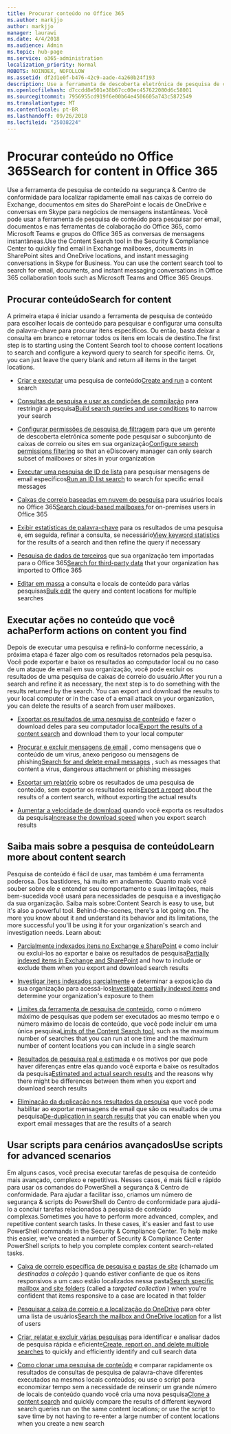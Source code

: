 ```yaml
---
title: Procurar conteúdo no Office 365
ms.author: markjjo
author: markjjo
manager: laurawi
ms.date: 4/4/2018
ms.audience: Admin
ms.topic: hub-page
ms.service: o365-administration
localization_priority: Normal
ROBOTS: NOINDEX, NOFOLLOW
ms.assetid: df2d1e0f-b476-42c9-aade-4a260b24f193
description: Use a ferramenta de descoberta eletrônica de pesquisa de conteúdo no Office 365 Security &amp; Centro de conformidade para localizar rapidamente email nas caixas de correio do Exchange, documentos em sites do SharePoint e locais de OneDrive e conversas em Skype para negócios de mensagens instantâneas.
ms.openlocfilehash: d7ccdd8e501e38b67cc00ec457622080d6c58001
ms.sourcegitcommit: 7956955cd919f6e00b64e4506605a743c5872549
ms.translationtype: MT
ms.contentlocale: pt-BR
ms.lasthandoff: 09/26/2018
ms.locfileid: "25038224"
---
```

# <a name="search-for-content-in-office-365"></a><span data-ttu-id="cac2f-103">Procurar conteúdo no Office 365</span><span class="sxs-lookup"><span data-stu-id="cac2f-103">Search for content in Office 365</span></span>

<span data-ttu-id="cac2f-p101">Use a ferramenta de pesquisa de conteúdo na segurança &amp; Centro de conformidade para localizar rapidamente email nas caixas de correio do Exchange, documentos em sites do SharePoint e locais de OneDrive e conversas em Skype para negócios de mensagens instantâneas. Você pode usar a ferramenta de pesquisa de conteúdo para pesquisar por email, documentos e nas ferramentas de colaboração do Office 365, como Microsoft Teams e grupos do Office 365 as conversas de mensagens instantâneas.</span><span class="sxs-lookup"><span data-stu-id="cac2f-p101">Use the Content Search tool in the Security &amp; Compliance Center to quickly find email in Exchange mailboxes, documents in SharePoint sites and OneDrive locations, and instant messaging conversations in Skype for Business. You can use the content search tool to search for email, documents, and instant messaging conversations in Office 365 collaboration tools such as Microsoft Teams and Office 365 Groups.</span></span>
  
## <a name="search-for-content"></a><span data-ttu-id="cac2f-106">Procurar conteúdo</span><span class="sxs-lookup"><span data-stu-id="cac2f-106">Search for content</span></span>

<span data-ttu-id="cac2f-p102">A primeira etapa é iniciar usando a ferramenta de pesquisa de conteúdo para escolher locais de conteúdo para pesquisar e configurar uma consulta de palavra-chave para procurar itens específicos. Ou então, basta deixar a consulta em branco e retornar todos os itens em locais de destino.</span><span class="sxs-lookup"><span data-stu-id="cac2f-p102">The first step is to starting using the Content Search tool to choose content locations to search and configure a keyword query to search for specific items. Or, you can just leave the query blank and return all items in the target locations.</span></span>
  
- <span data-ttu-id="cac2f-109">[Criar e executar](content-search.md) uma pesquisa de conteúdo</span><span class="sxs-lookup"><span data-stu-id="cac2f-109">[Create and run](content-search.md) a content search</span></span> 
    
- <span data-ttu-id="cac2f-110">[Consultas de pesquisa e usar as condições de compilação](keyword-queries-and-search-conditions.md) para restringir a pesquisa</span><span class="sxs-lookup"><span data-stu-id="cac2f-110">[Build search queries and use conditions](keyword-queries-and-search-conditions.md) to narrow your search</span></span> 
    
- <span data-ttu-id="cac2f-111">[Configurar permissões de pesquisa de filtragem](permissions-filtering-for-content-search.md) para que um gerente de descoberta eletrônica somente pode pesquisar o subconjunto de caixas de correio ou sites em sua organização</span><span class="sxs-lookup"><span data-stu-id="cac2f-111">[Configure search permissions filtering](permissions-filtering-for-content-search.md) so that an eDiscovery manager can only search subset of mailboxes or sites in your organization</span></span> 
    
- <span data-ttu-id="cac2f-112">[Executar uma pesquisa de ID de lista](csv-file-for-an-id-list-content-search.md) para pesquisar mensagens de email específicos</span><span class="sxs-lookup"><span data-stu-id="cac2f-112">[Run an ID list search](csv-file-for-an-id-list-content-search.md) to search for specific email messages</span></span> 
    
- <span data-ttu-id="cac2f-113">[Caixas de correio baseadas em nuvem do pesquisa](search-cloud-based-mailboxes-for-on-premises-users.md) para usuários locais no Office 365</span><span class="sxs-lookup"><span data-stu-id="cac2f-113">[Search cloud-based mailboxes ](search-cloud-based-mailboxes-for-on-premises-users.md) for on-premises users in Office 365</span></span>

- <span data-ttu-id="cac2f-114">[Exibir estatísticas de palavra-chave](view-keyword-statistics-for-content-search.md) para os resultados de uma pesquisa e, em seguida, refinar a consulta, se necessário</span><span class="sxs-lookup"><span data-stu-id="cac2f-114">[View keyword statistics](view-keyword-statistics-for-content-search.md) for the results of a search and then refine the query if necessary</span></span> 
    
- <span data-ttu-id="cac2f-115">[Pesquisa de dados de terceiros](use-content-search-to-search-third-party-data-that-was-imported.md) que sua organização tem importadas para o Office 365</span><span class="sxs-lookup"><span data-stu-id="cac2f-115">[Search for third-party data](use-content-search-to-search-third-party-data-that-was-imported.md) that your organization has imported to Office 365</span></span> 
    
- <span data-ttu-id="cac2f-116">[Editar em massa](bulk-edit-content-searches.md) a consulta e locais de conteúdo para várias pesquisas</span><span class="sxs-lookup"><span data-stu-id="cac2f-116">[Bulk edit](bulk-edit-content-searches.md) the query and content locations for multiple searches</span></span> 
    
## <a name="perform-actions-on-content-you-find"></a><span data-ttu-id="cac2f-117">Executar ações no conteúdo que você acha</span><span class="sxs-lookup"><span data-stu-id="cac2f-117">Perform actions on content you find</span></span>

<span data-ttu-id="cac2f-p103">Depois de executar uma pesquisa e refiná-lo conforme necessário, a próxima etapa é fazer algo com os resultados retornados pela pesquisa. Você pode exportar e baixe os resultados ao computador local ou no caso de um ataque de email em sua organização, você pode excluir os resultados de uma pesquisa de caixas de correio do usuário.</span><span class="sxs-lookup"><span data-stu-id="cac2f-p103">After you run a search and refine it as necessary, the next step is to do something with the results returned by the search. You can export and download the results to your local computer or in the case of a email attack on your organization, you can delete the results of a search from user mailboxes.</span></span>
  
- <span data-ttu-id="cac2f-120">[Exportar os resultados de uma pesquisa de conteúdo](export-search-results.md) e fazer o download deles para seu computador local</span><span class="sxs-lookup"><span data-stu-id="cac2f-120">[Export the results of a content search](export-search-results.md) and download them to your local computer</span></span> 
    
- <span data-ttu-id="cac2f-121">[Procurar e excluir mensagens de email](search-for-and-delete-messages-in-your-organization.md) , como mensagens que o conteúdo de um vírus, anexo perigoso ou mensagens de phishing</span><span class="sxs-lookup"><span data-stu-id="cac2f-121">[Search for and delete email messages](search-for-and-delete-messages-in-your-organization.md) , such as messages that content a virus, dangerous attachment or phishing messages</span></span> 
    
- <span data-ttu-id="cac2f-122">[Exportar um relatório](export-a-content-search-report.md) sobre os resultados de uma pesquisa de conteúdo, sem exportar os resultados reais</span><span class="sxs-lookup"><span data-stu-id="cac2f-122">[Export a report](export-a-content-search-report.md) about the results of a content search, without exporting the actual results</span></span> 
    
- <span data-ttu-id="cac2f-123">[Aumentar a velocidade de download](increase-download-speeds-when-exporting-ediscovery-results.md) quando você exporta os resultados da pesquisa</span><span class="sxs-lookup"><span data-stu-id="cac2f-123">[Increase the download speed](increase-download-speeds-when-exporting-ediscovery-results.md) when you export search results</span></span> 
    
## <a name="learn-more-about-content-search"></a><span data-ttu-id="cac2f-124">Saiba mais sobre a pesquisa de conteúdo</span><span class="sxs-lookup"><span data-stu-id="cac2f-124">Learn more about content search</span></span>

<span data-ttu-id="cac2f-p104">Pesquisa de conteúdo é fácil de usar, mas também é uma ferramenta poderosa. Dos bastidores, há muito em andamento. Quanto mais você souber sobre ele e entender seu comportamento e suas limitações, mais bem-sucedida você usará para necessidades de pesquisa e a investigação da sua organização. Saiba mais sobre:</span><span class="sxs-lookup"><span data-stu-id="cac2f-p104">Content Search is easy to use, but it's also a powerful tool. Behind-the-scenes, there's a lot going on. The more you know about it and understand its behavior and its limitations, the more successful you'll be using it for your organization's search and investigation needs. Learn about:</span></span>
  
- <span data-ttu-id="cac2f-129">[Parcialmente indexados itens no Exchange e SharePoint](partially-indexed-items-in-content-search.md) e como incluir ou exclui-los ao exportar e baixe os resultados de pesquisa</span><span class="sxs-lookup"><span data-stu-id="cac2f-129">[Partially indexed items in Exchange and SharePoint](partially-indexed-items-in-content-search.md) and how to include or exclude them when you export and download search results</span></span> 
    
- <span data-ttu-id="cac2f-130">[Investigar itens indexados parcialmente](investigating-partially-indexed-items-in-ediscovery.md) e determinar a exposição da sua organização para acessá-los</span><span class="sxs-lookup"><span data-stu-id="cac2f-130">[Investigate partially indexed items](investigating-partially-indexed-items-in-ediscovery.md) and determine your organization's exposure to them</span></span> 
    
- <span data-ttu-id="cac2f-131">[Limites da ferramenta de pesquisa de conteúdo](limits-for-content-search.md), como o número máximo de pesquisas que podem ser executados ao mesmo tempo e o número máximo de locais de conteúdo, que você pode incluir em uma única pesquisa</span><span class="sxs-lookup"><span data-stu-id="cac2f-131">[Limits of the Content Search tool](limits-for-content-search.md), such as the maximum number of searches that you can run at one time and the maximum number of content locations you can include in a single search</span></span> 
    
- <span data-ttu-id="cac2f-132">[Resultados de pesquisa real e estimada](differences-between-estimated-and-actual-ediscovery-search-results.md) e os motivos por que pode haver diferenças entre elas quando você exporta e baixe os resultados da pesquisa</span><span class="sxs-lookup"><span data-stu-id="cac2f-132">[Estimated and actual search results](differences-between-estimated-and-actual-ediscovery-search-results.md) and the reasons why there might be differences between them when you export and download search results</span></span> 
    
- <span data-ttu-id="cac2f-133">[Eliminação da duplicação nos resultados da pesquisa](de-duplication-in-ediscovery-search-results.md) que você pode habilitar ao exportar mensagens de email que são os resultados de uma pesquisa</span><span class="sxs-lookup"><span data-stu-id="cac2f-133">[De-duplication in search results](de-duplication-in-ediscovery-search-results.md) that you can enable when you export email messages that are the results of a search</span></span> 
    
## <a name="use-scripts-for-advanced-scenarios"></a><span data-ttu-id="cac2f-134">Usar scripts para cenários avançados</span><span class="sxs-lookup"><span data-stu-id="cac2f-134">Use scripts for advanced scenarios</span></span>

<span data-ttu-id="cac2f-p105">Em alguns casos, você precisa executar tarefas de pesquisa de conteúdo mais avançado, complexo e repetitivas. Nesses casos, é mais fácil e rápido para usar os comandos do PowerShell a segurança &amp; Centro de conformidade. Para ajudar a facilitar isso, criamos um número de segurança &amp; scripts do PowerShell do Centro de conformidade para ajudá-lo a concluir tarefas relacionados à pesquisa de conteúdo complexas.</span><span class="sxs-lookup"><span data-stu-id="cac2f-p105">Sometimes you have to perform more advanced, complex, and repetitive content search tasks. In these cases, it's easier and fast to use PowerShell commands in the Security &amp; Compliance Center. To help make this easier, we've created a number of Security &amp; Compliance Center PowerShell scripts to help you complete complex content search-related tasks.</span></span>
  
- <span data-ttu-id="cac2f-138">[Caixa de correio específica de pesquisa e pastas de site](use-content-search-for-targeted-collections.md) (chamado um *destinadas a coleção* ) quando estiver confiante de que os itens responsivos a um caso estão localizados nessa pasta</span><span class="sxs-lookup"><span data-stu-id="cac2f-138">[Search specific mailbox and site folders](use-content-search-for-targeted-collections.md) (called a  *targeted collection*  ) when you're confident that items responsive to a case are located in that folder</span></span> 
    
- <span data-ttu-id="cac2f-139">[Pesquisar a caixa de correio e a localização do OneDrive](search-the-mailbox-and-onedrive-for-business-for-a-list-of-users.md) para obter uma lista de usuários</span><span class="sxs-lookup"><span data-stu-id="cac2f-139">[Search the mailbox and OneDrive location](search-the-mailbox-and-onedrive-for-business-for-a-list-of-users.md) for a list of users</span></span> 
    
- <span data-ttu-id="cac2f-140">[Criar, relatar e excluir várias pesquisas](create-report-on-and-delete-multiple-content-searches.md) para identificar e analisar dados de pesquisa rápida e eficiente</span><span class="sxs-lookup"><span data-stu-id="cac2f-140">[Create, report on, and delete multiple searches](create-report-on-and-delete-multiple-content-searches.md) to quickly and efficiently identify and cull search data</span></span> 
    
- <span data-ttu-id="cac2f-141">[Como clonar uma pesquisa de conteúdo](clone-a-content-search.md) e comparar rapidamente os resultados de consultas de pesquisa de palavra-chave diferentes executados na mesmos locais conteúdos; ou use o script para economizar tempo sem a necessidade de reinserir um grande número de locais de conteúdo quando você cria uma nova pesquisa</span><span class="sxs-lookup"><span data-stu-id="cac2f-141">[Clone a content search](clone-a-content-search.md) and quickly compare the results of different keyword search queries run on the same content locations; or use the script to save time by not having to re-enter a large number of content locations when you create a new search</span></span> 
    

